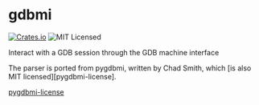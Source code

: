 # gdbmi

[![Crates.io](https://img.shields.io/crates/v/gdbmi)](https://crates.io/crates/gdbmi)
![MIT Licensed](https://img.shields.io/crates/l/gdbmi)

Interact with a GDB session through the GDB machine interface

The parser is ported from pygdbmi, written by Chad Smith, which
[is also MIT licensed][pygdbmi-license].
 
 [pygdbmi-license](https://github.com/cs01/pygdbmi/blob/master/LICENSE)
